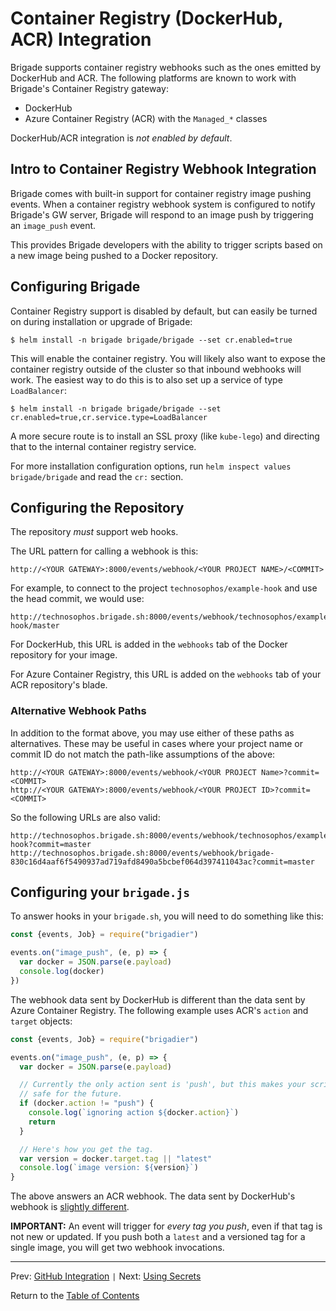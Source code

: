 # Container Registry (DockerHub, ACR) Integration

Brigade supports container registry webhooks such as the ones emitted by
DockerHub and ACR. The following platforms are known to work with
Brigade's Container Registry gateway:

- DockerHub
- Azure Container Registry (ACR) with the `Managed_*` classes

DockerHub/ACR integration is _not enabled by default_.

## Intro to Container Registry Webhook Integration

Brigade comes with built-in support for container registry image pushing events. When a
container registry webhook system is configured to notify Brigade's GW server, Brigade will
respond to an image push by triggering an `image_push` event.

This provides Brigade developers with the ability to trigger scripts based on a
new image being pushed to a Docker repository.

## Configuring Brigade

Container Registry support is disabled by default, but can easily be turned on
during installation or upgrade of Brigade:

```
$ helm install -n brigade brigade/brigade --set cr.enabled=true
```

This will enable the container registry. You will likely also want to expose the
container registry outside of the cluster so that inbound webhooks will work. The
easiest way to do this is to also set up a service of type `LoadBalancer`:

```
$ helm install -n brigade brigade/brigade --set cr.enabled=true,cr.service.type=LoadBalancer
```

A more secure route is to install an SSL proxy (like `kube-lego`) and directing
that to the internal container registry service.

For more installation configuration options, run `helm inspect values brigade/brigade`
and read the `cr:` section.

## Configuring the Repository

The repository _must_ support web hooks.

The URL pattern for calling a webhook is this:

```
http://<YOUR GATEWAY>:8000/events/webhook/<YOUR PROJECT NAME>/<COMMIT>
```

For example, to connect to the project `technosophos/example-hook` and use the head
commit, we would use:

```
http://technosophos.brigade.sh:8000/events/webhook/technosophos/example-hook/master
```

For DockerHub, this URL is added in the `webhooks` tab of the Docker repository for
your image.

For Azure Container Registry, this URL is added on the `webhooks` tab of your
ACR repository's blade.

### Alternative Webhook Paths

In addition to the format above, you may use either of these paths as alternatives.
These may be useful in cases where your project name or commit ID do not
match the path-like assumptions of the above:

```
http://<YOUR GATEWAY>:8000/events/webhook/<YOUR PROJECT Name>?commit=<COMMIT>
http://<YOUR GATEWAY>:8000/events/webhook/<YOUR PROJECT ID>?commit=<COMMIT>
```

So the following URLs are also valid:


```
http://technosophos.brigade.sh:8000/events/webhook/technosophos/example-hook?commit=master
http://technosophos.brigade.sh:8000/events/webhook/brigade-830c16d4aaf6f5490937ad719afd8490a5bcbef064d397411043ac?commit=master
```


## Configuring your `brigade.js`

To answer hooks in your `brigade.sh`, you will need to do something like this:

```javascript
const {events, Job} = require("brigadier")

events.on("image_push", (e, p) => {
  var docker = JSON.parse(e.payload)
  console.log(docker)
})
```

The webhook data sent by DockerHub is different than the data sent by Azure
Container Registry. The following example uses ACR's `action` and `target`
objects:

```javascript
const {events, Job} = require("brigadier")

events.on("image_push", (e, p) => {
  var docker = JSON.parse(e.payload)

  // Currently the only action sent is 'push', but this makes your script
  // safe for the future.
  if (docker.action != "push") {
    console.log(`ignoring action ${docker.action}`)
    return
  }

  // Here's how you get the tag.
  var version = docker.target.tag || "latest"
  console.log(`image version: ${version}`)
}
```

The above answers an ACR webhook. The data sent by DockerHub's webhook is
[slightly different](https://docs.docker.com/docker-hub/webhooks/).

**IMPORTANT:** An event will trigger for _every tag you push_, even if that tag
is not new or updated. If you push both a `latest` and a versioned tag for a
single image, you will get two webhook invocations.

---

Prev: [GitHub Integration](github.md) `|` Next: [Using Secrets](secrets.md)

Return to the [Table of Contents](index.md)